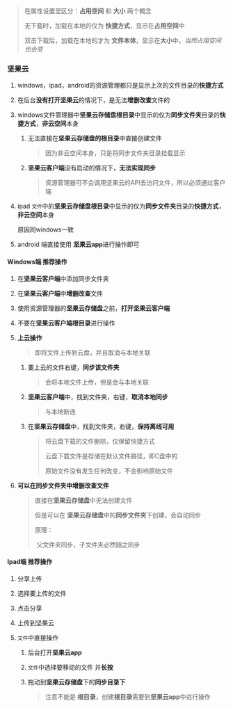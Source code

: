 > 在属性设置里区分：**占用空间** 和 **大小** 两个概念
>
> 无下载时，加载在本地的仅为 **快捷方式**，显示在**占用空间**中
>
> 双击下载后，加载在本地的才为 **文件本体**，显示在**大小**中，*当然占用空间也会变*

### 坚果云

1. windows，ipad，android的资源管理都只是显示上次的文件目录的**快捷方式**

2. 在后台**没有打开坚果云**的情况下，是无法**增删改查**文件的

3. windows文件管理器中**坚果云存储盘根目录**中显示的仅为**同步文件夹**目录的**快捷方式**，**非云空间**本身

   1. 无法直接在**坚果云存储盘的根目录**中直接创建文件

      > 因为非云空间本身，只是将同步文件夹目录挂载显示

   2. **坚果云客户端**没有启动的情况下，**无法实现同步**

      > 资源管理器可不会调用坚果云的API去访问文件，所以必须通过客户端

4. ipad `文件`中的**坚果云存储盘根目录**中显示的仅为**同步文件夹**目录的**快捷方式**，**非云空间**本身

   原因同windows一致

5. android 端直接使用 **坚果云app**进行操作即可

#### Windows端 推荐操作

1. 在**坚果云客户端**中添加同步文件夹

2. 在**坚果云客户端**中**增删改查**文件

3. 使用资源管理器的**坚果云存储盘**之前，**打开坚果云客户端**

4. 不要在**坚果云客户端根目录**进行操作

5. **上云操作**

   > 即将文件上传到云盘，并且取消与本地关联

   1. 要上云的文件右键，**同步该文件夹**

      > 会将本地文件上传，但是会与本地关联

   2. **坚果云客户端**中，找到文件夹，右键，**取消本地同步**

      > 与本地断连

   3. 在**坚果云存储盘**中，找到文件夹，右键，**保持离线可用**

      > 将云盘下载的文件删除，仅保留快捷方式
      >
      > 云盘下载文件是存储在默认文件路径，即C盘中的
      >
      > 原始文件没有发生任何改变，不会影响原始文件

6. **可以在同步文件夹中增删改查文件**

   > 直接在**坚果云存储盘**中无法创建文件
   >
   > 但是可以在 **坚果云存储盘**中的**同步文件夹**下创建，会自动同步
   >
   > 原理：
   >
   > ​	父文件夹同步，子文件夹必然随之同步

#### Ipad端 推荐操作

1.  分享上传

   1. 选择要上传的文件
   2. 点击分享
   3. 上传到坚果云

2. `文件`中直接操作

   1. 后台打开**坚果云app**

   2. `文件`中选择要移动的文件 并**长按**

   3. 拖动到**坚果云存储盘**下的**同步目录下**

      > 注意不能是 **根目录**，创建**根目录**需要到**坚果云app**中进行操作